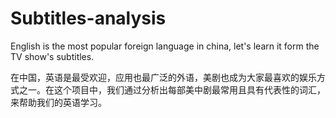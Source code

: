 Subtitles-analysis
==================

English is the most popular foreign language in china, let's learn it form the TV show's subtitles.

在中国，英语是最受欢迎，应用也最广泛的外语，美剧也成为大家最喜欢的娱乐方式之一。在这个项目中，我们通过分析出每部美中剧最常用且具有代表性的词汇，来帮助我们的英语学习。
